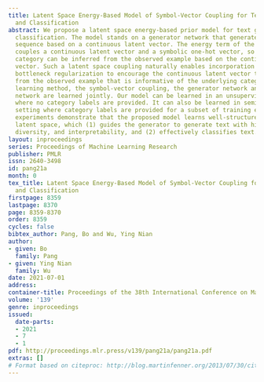 ```yaml
---
title: Latent Space Energy-Based Model of Symbol-Vector Coupling for Text Generation
  and Classification
abstract: We propose a latent space energy-based prior model for text generation and
  classification. The model stands on a generator network that generates the text
  sequence based on a continuous latent vector. The energy term of the prior model
  couples a continuous latent vector and a symbolic one-hot vector, so that discrete
  category can be inferred from the observed example based on the continuous latent
  vector. Such a latent space coupling naturally enables incorporation of information
  bottleneck regularization to encourage the continuous latent vector to extract information
  from the observed example that is informative of the underlying category. In our
  learning method, the symbol-vector coupling, the generator network and the inference
  network are learned jointly. Our model can be learned in an unsupervised setting
  where no category labels are provided. It can also be learned in semi-supervised
  setting where category labels are provided for a subset of training examples. Our
  experiments demonstrate that the proposed model learns well-structured and meaningful
  latent space, which (1) guides the generator to generate text with high quality,
  diversity, and interpretability, and (2) effectively classifies text.
layout: inproceedings
series: Proceedings of Machine Learning Research
publisher: PMLR
issn: 2640-3498
id: pang21a
month: 0
tex_title: Latent Space Energy-Based Model of Symbol-Vector Coupling for Text Generation
  and Classification
firstpage: 8359
lastpage: 8370
page: 8359-8370
order: 8359
cycles: false
bibtex_author: Pang, Bo and Wu, Ying Nian
author:
- given: Bo
  family: Pang
- given: Ying Nian
  family: Wu
date: 2021-07-01
address:
container-title: Proceedings of the 38th International Conference on Machine Learning
volume: '139'
genre: inproceedings
issued:
  date-parts:
  - 2021
  - 7
  - 1
pdf: http://proceedings.mlr.press/v139/pang21a/pang21a.pdf
extras: []
# Format based on citeproc: http://blog.martinfenner.org/2013/07/30/citeproc-yaml-for-bibliographies/
---
```

